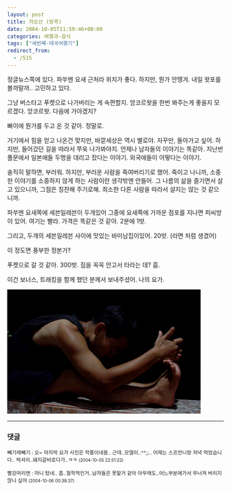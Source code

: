 ```yaml
---
layout: post
title: 카오산 (방콕)
date: 2004-10-05T11:59:46+00:00
categories: 여행과-음식
tags: ["세번째-태국여행기"]
redirect_from:
  - /515
---
```


정글뉴스쪽에 있다. 파쑤멘 요새 근처라 위치가 좋다. 하지만, 뭔가 안땡겨. 내일 왓포를 볼까말까.. 고민하고 있다.

그냥 버스타고 푸켓으로 나가버리는 게 속편할지. 앙코르왓을 한번 봐주는게 좋을지 모르겠다. 앙코르왓. 다음에 가야겠지?

빠이에 뭔가를 두고 온 것 같아. 정말로.

거기에서 힘을 얻고 나온건 맞지만, 바깥세상은 역시 별로야. 자꾸만, 돌아가고 싶어. 하지만, 들어갔던 길을 따라서 쭈욱 나가봐야지. 언제나 남자들의 이야기는 똑같아. 지난번 풀문에서 일본애들 두명을 데리고 잤다는 이야기. 외국애들이 어떻다는 이야기.

솔직히 말하면, 부러워. 하지만, 부러운 사람을 죽여버리기로 했어. 죽이고 나니까, 소중한 이야기를 소중하지 않게 하는 사람이란 생각밖엔 안들어. 그 나름의 삶을 즐기면서 살고 있으니까, 그점은 칭찬해 주기로해. 최소한 다른 사람을 따라서 살지는 않는 것 같으니까.

파쑤멘 요새쪽에 세븐일레븐이 두개있어 그중에 요새쪽에 가까운 점포를 지나면 피씨방이 있어. 여기는 빨라. 가격은 똑같은 것 같아. 2분에 1밧.

그리고, 두개의 세븐일레븐 사이에 맛있는 바미남집이있어. 20밧. (라면 처럼 생겼어)

이 정도면 풍부한 정본가?

푸켓으로 갈 것 같아. 300밧. 짐을 꼭꼭 안고서 타라는 데? 흠.

이건 보너스, 트래킹을 함께 했던 분께서 보내주셨어. 나의 요가.

![ ](/assets/media/uploads_2004_10_noname.gif)

* * *

### 댓글



<!--- cmt:866 --->
<!--- mail: --->
<!--- parent:0 --->

<small class=comment>빼기레빼기 : 오~ 마지막 요가 사진은 작품이네욤.. 근데..모델이..^^;;.. 어제는 스프언니랑 저녁 먹었습니다.. 럭셔리..돼지갈비로다가..ㅋㅋ <small>(2004-10-05 22:51:22)</small></small>


<!--- cmt:867 --->
<!--- mail: --->
<!--- parent:0 --->

<small class=comment>빨강머리앤 : 마니 탔네.. 흠..철학적인거..남자들은 못할거 같아 아무래도..어느부분에가서 무너져 버리지 않나 싶어 <small>(2004-10-06 00:38:37)</small></small>


